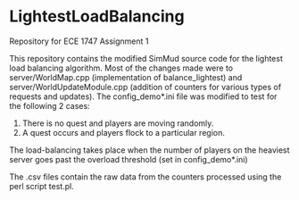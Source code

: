 LightestLoadBalancing
=====================

Repository for ECE 1747 Assignment 1

This repository contains the modified SimMud source code for the lightest load balancing algorithm. Most of the changes made were to server/WorldMap.cpp (implementation of balance_lightest) and server/WorldUpdateModule.cpp (addition of counters for various types of requests and updates). The config_demo*.ini file was modified to test for the following 2 cases:
1. There is no quest and players are moving randomly.
2. A quest occurs and players flock to a particular region.

The load-balancing takes place when the number of players on the heaviest server goes past the overload threshold (set in config_demo*.ini)

The .csv files contain the raw data from the counters processed using the perl script test.pl.
